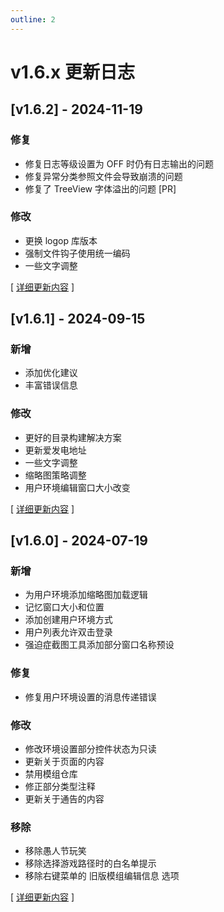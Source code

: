 ```yaml
---
outline: 2
---
```



# v1.6.x 更新日志

## [v1.6.2] - 2024-11-19

### 修复

* 修复日志等级设置为 OFF 时仍有日志输出的问题
* 修复异常分类参照文件会导致崩溃的问题
* 修复了 TreeView 字体溢出的问题 [PR]

### 修改

* 更换 logop 库版本
* 强制文件钩子使用统一编码
* 一些文字调整

[ [详细更新内容](/changelog/detail/10602) ]


## [v1.6.1] - 2024-09-15

### 新增

* 添加优化建议
* 丰富错误信息

### 修改

* 更好的目录构建解决方案
* 更新爱发电地址
* 一些文字调整
* 缩略图策略调整
* 用户环境编辑窗口大小改变

[ [详细更新内容](/changelog/detail/10601) ]


## [v1.6.0] - 2024-07-19

### 新增

* 为用户环境添加缩略图加载逻辑
* 记忆窗口大小和位置
* 添加创建用户环境方式
* 用户列表允许双击登录
* 强迫症截图工具添加部分窗口名称预设

### 修复

* 修复用户环境设置的消息传递错误

### 修改

* 修改环境设置部分控件状态为只读
* 更新关于页面的内容
* 禁用模组仓库
* 修正部分类型注释
* 更新关于通告的内容

### 移除

* 移除愚人节玩笑
* 移除选择游戏路径时的白名单提示
* 移除右键菜单的 旧版模组编辑信息 选项

[ [详细更新内容](/changelog/detail/10600) ]
